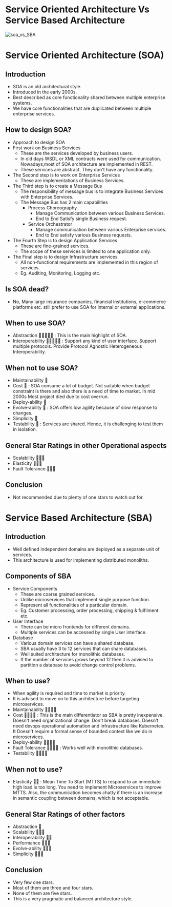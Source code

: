 # Service Oriented Architecture Vs Service Based Architecture

![soa_vs_SBA](.images/blogs-soa_vs_SBA.drawio.png)

# Service Oriented Architecture (SOA)
## Introduction 
- SOA is an old architectural style.
- Introduced in the early 2000s.
- Best described as core functionality shared between multiple enterprise systems.
- We have core functionalities that are duplicated between multiple enterprise services.

## How to design SOA?
- Approach to design SOA 
- First work on Business Services
  - These are the services developed by business users.
  - In old days WSDL or XML contracts were used for communication. Nowadays,most of SOA architecture are implemented in REST.
  - These services are abstract. They don't have any functionality.
- The Second step is to work on Enterprise Services
  - These are implementations of Business Services.
- The Third step is to create a Message Bus
  - The responsibility of message bus is to integrate Business Services with Enterprise Services.
  - The Message Bus has 2 main capabilities
    - Process Choreography
      - Manage Communication between various Business Services.
      - End to End Satisfy single Business request. 
    - Service Orchestrator
      - Manage communication between various Enterprise services.
      - End to End satisfy various Business requests.
- The Fourth Step is to design Application Services
  - These are fine-grained services.
  - The scope of these services is limited to one application only.
- The Final step is to design Infrastructure services
  - All non-functional requirements are implemented in this region of services.
  - Eg. Auditing, Monitoring, Logging etc.

## Is SOA dead?
- No, Many large insurance companies, financial institutions, e-commerce platforms etc. still prefer to use SOA for internal or external applications.

## When to use SOA?
- Abstraction :star2::star2::star2::star2::star2: : This is the main highlight of SOA.
- Interoperability :star2::star2::star2::star2::star2: : Support any kind of user interface. Support multiple protocols. Provide Protocol Agnostic Heterogeneous Interoperability.

## When not to use SOA?
- Maintainability :star2: 
- Cost :star2: : SOA consume a lot of budget. Not suitable when budget constraint is there and also there is a need of time to market. In mid 2000s Most project died due to cost overrun.
- Deploy-ability :star2:
- Evolve-ability :star2: : SOA offers low agility because of slow response to changes.
- Simplicity :star2:
- Testability :star2: : Services are shared. Hence, it is challenging to test them in isolation.

## General Star Ratings in other Operational aspects
- Scalability :star2::star2::star2:
- Elasticity :star2::star2::star2:
- Fault Tolerance :star2::star2::star2:

## Conclusion
- Not recommended due to plenty of one stars to watch out for.

# Service Based Architecture (SBA)
## Introduction
- Well defined independent domains are deployed as a separate unit of services.
- This architecture is used for implementing distributed monoliths.

## Components of SBA
- Service Components
  - These are coarse grained services.
  - Unlike microservices that implement single purpose function.
  - Represent all functionalities of a particular domain.
  - Eg. Customer processing, order processing, shipping & fulfilment etc.
- User Interface
  - There can be micro frontends for different domains.
  - Multiple services can be accessed by single User interface.
- Database
  - Various domain services can have a shared database.
  - SBA usually have 3 to 12 services that can share databases.
  - Well suited architecture for monolithic databases.
  - If the number of services grows beyond 12 then it is advised to partition a database to avoid change control problems.

## When to use?
- When agility is required and time to market is priority.
- It is advised to move on to this architecture before targeting microservices.
- Maintainability :star2::star2::star2::star2: 
- Cost :star2::star2::star2::star2: : This is the main differentiator as SBA is pretty inexpensive. Doesn't need organizational change. Don't break databases. Doesn't need devops operational automation and infrastructure like Kubernetes. It Doesn't require a formal sense of bounded context like we do in microservices.
- Deploy-ability :star2::star2::star2::star2:
- Fault Tolerance :star2::star2::star2::star2: : Works well with monolithic databases.
- Testability :star2::star2::star2::star2:

## When not to use?
- Elasticity :star2::star2: : Mean Time To Start (MTTS) to respond to an immediate high load is too long. You need to implement Microservices to improve MTTS. Also, the communication becomes chatty if there is an increase in semantic coupling between domains, which is not acceptable.

## General Star Ratings of other factors
- Abstraction :star2:
- Scalability :star2::star2::star2:
- Interoperability :star2::star2:
- Performance :star2::star2::star2:
- Evolve-ability :star2::star2::star2:
- Simplicity :star2::star2::star2:

## Conclusion
- Very few one stars.
- Most of them are three and four stars.
- None of them are five stars.
- This is a very pragmatic and balanced architecture style.